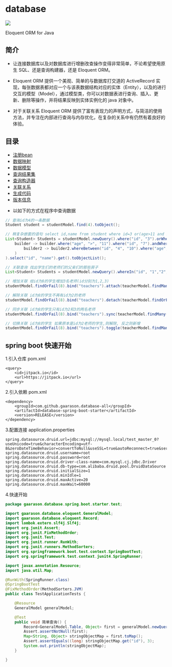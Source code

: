 # database
[![](https://jitpack.io/v/gaarason/database-all.svg)](https://jitpack.io/#gaarason/database-all)  

Eloquent ORM for Java

## 简介

- 让连接数据库以及对数据库进行增删改查操作变得非常简单，不论希望使用原生 SQL、还是查询构建器，还是 Eloquent ORM。  
      
- Eloquent ORM 提供一个美观、简单的与数据库打交道的 ActiveRecord 实现，每张数据表都对应一个与该表数据结构对应的实体（Entity），以及的进行交互的模型（Model），通过模型类，你可以对数据表进行查询、插入、更新、删除等操作，并将结果反映到实体实例化的 java 对象中。  
 
- 对于关联关系 Eloquent ORM 提供了富有表现力的声明方式，与简洁的使用方法，并专注在内部进行查询与内存优化，在复杂的关系中有仍然有着良好的体验。  

## 目录
* [注册bean](/document/bean.md)
* [数据映射](/document/mapping.md)
* [数据模型](/document/model.md)
* [查询结果集](/document/record.md)
* [查询构造器](/document/query.md)
* [关联关系](/document/relationship.md)
* [生成代码](/document/generate.md)
* [版本信息](/document/version.md)


- 以如下的方式在程序中查询数据

```java
// 查询id为4的一条数据
Student student = studentModel.find(4).toObject();

// 稍复杂嵌套的语句 select id,name from student where id=3 or(age>11 and id=7 and(id between 4 and 10 and age>11))
List<Student> Students = studentModel.newQuery().where("id", "3").orWhere(
    builder -> builder.where("age", ">", "11").where("id", "7").andWhere(
        builder2 -> builder2.whereBetween("id", "4", "10").where("age", ">", "11")
    )
).select("id", "name").get().toObjectList();

// 关联查询 找出学生们的老师们的父亲们的那些房子
List<Student> Students = studentModel.newQuery().whereIn("id", "1","2","3").get().with("teacher.father.house").toObjectList();

// 增加关联 给id为8的学生增加3名老师(id分别为1,2,3)
studentModel.findOrFail(8).bind("teachers").attach(teacherModel.findMany(1,2,3));

// 解除关联 id为8的学生不再有id为2的老师
studentModel.findOrFail(8).bind("teachers").detach(teacherModel.findOrFail(2));

// 同步关联 id为8的学生只有id为2和3的两名老师
studentModel.findOrFail(8).bind("teachers").sync(teacherModel.findMany(2,3));

// 切换关联 id为8的学生 如果原本是id为2老师的学生,则解除, 反之则新增
studentModel.findOrFail(8).bind("teachers").toggle(teacherModel.findMany(2));
```
## spring boot 快速开始

1.引入仓库 pom.xml  
```$xslt
<query>
    <id>jitpack.io</id>
    <url>https://jitpack.io</url>
</query>
```
2.引入依赖 pom.xml  
```$xslt
<dependency>
    <groupId>com.github.gaarason.database-all</groupId>
    <artifactId>database-spring-boot-starter</artifactId>
    <version>RELEASE</version>
</dependency>
```
3.配置连接 application.properties  
```$xslt
spring.datasource.druid.url=jdbc:mysql://mysql.local/test_master_0?useUnicode=true&characterEncoding=utf-8&zeroDateTimeBehavior=convertToNull&useSSL=true&autoReconnect=true&serverTimezone=Asia/Shanghai
spring.datasource.druid.username=root
spring.datasource.druid.password=root
spring.datasource.druid.driver-class-name=com.mysql.cj.jdbc.Driver
spring.datasource.druid.db-type=com.alibaba.druid.pool.DruidDataSource
spring.datasource.druid.initialSize=1
spring.datasource.druid.minIdle=1
spring.datasource.druid.maxActive=20
spring.datasource.druid.maxWait=60000
```
4.快速开始  
```java
package gaarason.database.spring.boot.starter.test;

import gaarason.database.eloquent.GeneralModel;
import gaarason.database.eloquent.Record;
import lombok.extern.slf4j.Slf4j;
import org.junit.Assert;
import org.junit.FixMethodOrder;
import org.junit.Test;
import org.junit.runner.RunWith;
import org.junit.runners.MethodSorters;
import org.springframework.boot.test.context.SpringBootTest;
import org.springframework.test.context.junit4.SpringRunner;

import javax.annotation.Resource;
import java.util.Map;

@RunWith(SpringRunner.class)
@SpringBootTest
@FixMethodOrder(MethodSorters.JVM)
public class TestApplicationTests {

    @Resource
    GeneralModel generalModel;

    @Test
    public void 简单查询() {
        Record<GeneralModel.Table, Object> first = generalModel.newQuery().from("student").where("id", "3").first();
        Assert.assertNotNull(first);
        Map<String, Object> stringObjectMap = first.toMap();
        Assert.assertEquals((long) stringObjectMap.get("id"), 3);
        System.out.println(stringObjectMap);
    }

}
```
